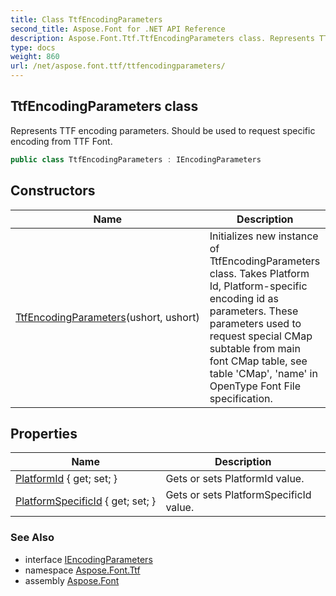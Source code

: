 ```yaml
---
title: Class TtfEncodingParameters
second_title: Aspose.Font for .NET API Reference
description: Aspose.Font.Ttf.TtfEncodingParameters class. Represents TTF encoding parameters. Should be used to request specific encoding from TTF Font
type: docs
weight: 860
url: /net/aspose.font.ttf/ttfencodingparameters/
---
```

## TtfEncodingParameters class

Represents TTF encoding parameters. Should be used to request specific encoding from TTF Font.

```csharp
public class TtfEncodingParameters : IEncodingParameters
```

## Constructors

| Name | Description |
| --- | --- |
| [TtfEncodingParameters](ttfencodingparameters/)(ushort, ushort) | Initializes new instance of TtfEncodingParameters class. Takes Platform Id, Platform-specific encoding id as parameters. These parameters used to request special CMap subtable from main font CMap table, see table 'CMap', 'name' in OpenType Font File specification. |

## Properties

| Name | Description |
| --- | --- |
| [PlatformId](../../aspose.font.ttf/ttfencodingparameters/platformid/) { get; set; } | Gets or sets PlatformId value. |
| [PlatformSpecificId](../../aspose.font.ttf/ttfencodingparameters/platformspecificid/) { get; set; } | Gets or sets PlatformSpecificId value. |

### See Also

* interface [IEncodingParameters](../../aspose.font/iencodingparameters/)
* namespace [Aspose.Font.Ttf](../../aspose.font.ttf/)
* assembly [Aspose.Font](../../)


